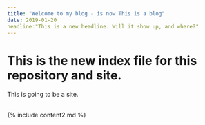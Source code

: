 ```yaml
---
title: "Welcome to my blog - is now This is a blog"
date: 2019-01-20
headline:"This is a new headline. Will it show up, and where?"
---
```


<h1>This is the new index file for this repository and site.</h1>
<p>This is going to be a site.</p>

<br>
{% include content2.md %}
